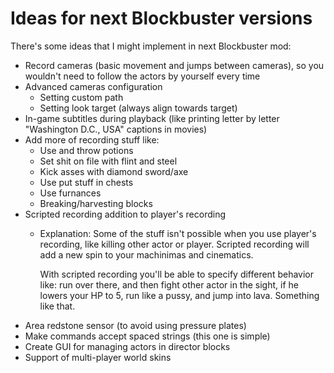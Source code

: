# Ideas for next Blockbuster versions

There's some ideas that I might implement in next Blockbuster mod: 

* Record cameras (basic movement and jumps between cameras), so you wouldn't need
  to follow the actors by yourself every time
* Advanced cameras configuration
    * Setting custom path
    * Setting look target (always align towards target)
* In-game subtitles during playback (like printing letter by letter "Washington D.C., USA" captions in movies)
* Add more of recording stuff like:
    * Use and throw potions
    * Set shit on file with flint and steel
    * Kick asses with diamond sword/axe
    * Use put stuff in chests
    * Use furnances
    * Breaking/harvesting blocks
* Scripted recording addition to player's recording
    * Explanation: Some of the stuff isn't possible when you use player's 
      recording, like killing other actor or player. Scripted recording will 
      add a new spin to your machinimas and cinematics. 
      
      With scripted recording you'll be able to specify different behavior like: 
      run over there, and then fight other actor in the sight, if he lowers your HP to 
      5, run like a pussy, and jump into lava. Something like that. 
* Area redstone sensor (to avoid using pressure plates)
* Make commands accept spaced strings (this one is simple)
* Create GUI for managing actors in director blocks
* Support of multi-player world skins